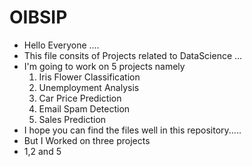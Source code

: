 # OIBSIP

* Hello Everyone ....
* This file consits of Projects related to DataScience ...
* I'm going to work on 5 projects namely
  1. Iris Flower Classification
  2. Unemployment Analysis
  3. Car Price Prediction
  4. Email Spam Detection
  5. Sales Prediction
* I hope you can find the files well in this repository.....
* But I Worked on three projects
* 1,2 and 5
